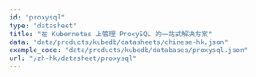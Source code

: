 ```yaml
---
id: "proxysql"
type: "datasheet"
title: "在 Kubernetes 上管理 ProxySQL 的一站式解决方案"
data: "data/products/kubedb/datasheets/chinese-hk.json"
example_code: "data/products/kubedb/databases/proxysql.json"
url: "/zh-hk/datasheet/proxysql"
---
```

